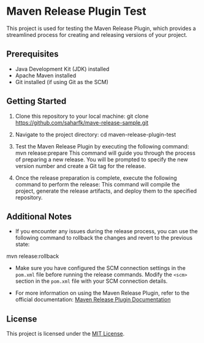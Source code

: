 # Maven Release Plugin Test

This project is used for testing the Maven Release Plugin, which provides a streamlined process for creating and releasing versions of your project.

## Prerequisites

- Java Development Kit (JDK) installed
- Apache Maven installed
- Git installed (if using Git as the SCM)

## Getting Started

1. Clone this repository to your local machine:
   git clone https://github.com/saharfk/mave-release-sample.git


2. Navigate to the project directory:
   cd maven-release-plugin-test


3. Test the Maven Release Plugin by executing the following command:
   mvn release:prepare
   This command will guide you through the process of preparing a new release. You will be prompted to specify the new version number and create a Git tag for the release.


4. Once the release preparation is complete, execute the following command to perform the release:
   This command will compile the project, generate the release artifacts, and deploy them to the specified repository.

## Additional Notes

- If you encounter any issues during the release process, you can use the following command to rollback the changes and revert to the previous state: 

mvn release:rollback

- Make sure you have configured the SCM connection settings in the `pom.xml` file before running the release commands. Modify the `<scm>` section in the `pom.xml` file with your SCM connection details.

- For more information on using the Maven Release Plugin, refer to the official documentation: [Maven Release Plugin Documentation](https://maven.apache.org/maven-release/maven-release-plugin/)

## License

This project is licensed under the [MIT License](LICENSE).
